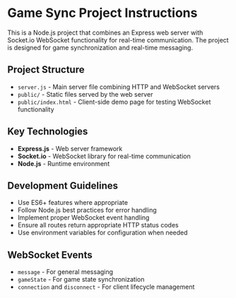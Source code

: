 <!-- Use this file to provide workspace-specific custom instructions to Copilot. For more details, visit https://code.visualstudio.com/docs/copilot/copilot-customization#_use-a-githubcopilotinstructionsmd-file -->

# Game Sync Project Instructions

This is a Node.js project that combines an Express web server with Socket.io WebSocket functionality for real-time communication. The project is designed for game synchronization and real-time messaging.

## Project Structure
- `server.js` - Main server file combining HTTP and WebSocket servers
- `public/` - Static files served by the web server
- `public/index.html` - Client-side demo page for testing WebSocket functionality

## Key Technologies
- **Express.js** - Web server framework
- **Socket.io** - WebSocket library for real-time communication
- **Node.js** - Runtime environment

## Development Guidelines
- Use ES6+ features where appropriate
- Follow Node.js best practices for error handling
- Implement proper WebSocket event handling
- Ensure all routes return appropriate HTTP status codes
- Use environment variables for configuration when needed

## WebSocket Events
- `message` - For general messaging
- `gameState` - For game state synchronization
- `connection` and `disconnect` - For client lifecycle management
